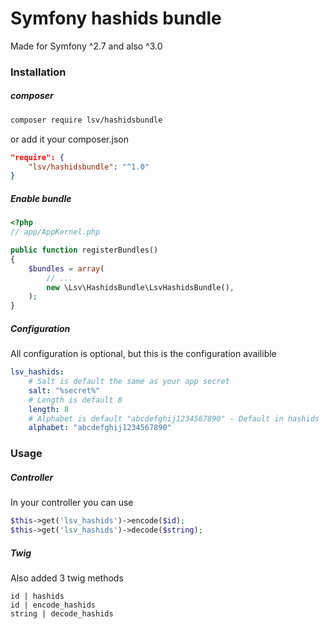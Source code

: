 # Symfony hashids bundle

Made for Symfony ^2.7 and also ^3.0

### Installation

##### composer

```bash
composer require lsv/hashidsbundle
```

or add it your composer.json

```json
"require": {
    "lsv/hashidsbundle": "^1.0"
}
```

##### Enable bundle

```php
<?php
// app/AppKernel.php

public function registerBundles()
{
    $bundles = array(
        // ...
        new \Lsv\HashidsBundle\LsvHashidsBundle(),
    );
}
```

##### Configuration

All configuration is optional, but this is the configuration availible

```yml
lsv_hashids:
    # Salt is default the same as your app secret
    salt: "%secret%"
    # Length is default 8
    length: 8
    # Alphabet is default "abcdefghij1234567890" - Default in hashids
    alphabet: "abcdefghij1234567890"
```

### Usage

##### Controller

In your controller you can use

```php
$this->get('lsv_hashids')->encode($id);
$this->get('lsv_hashids')->decode($string);
```

##### Twig

Also added 3 twig methods

```twig
id | hashids
id | encode_hashids
string | decode_hashids
```

